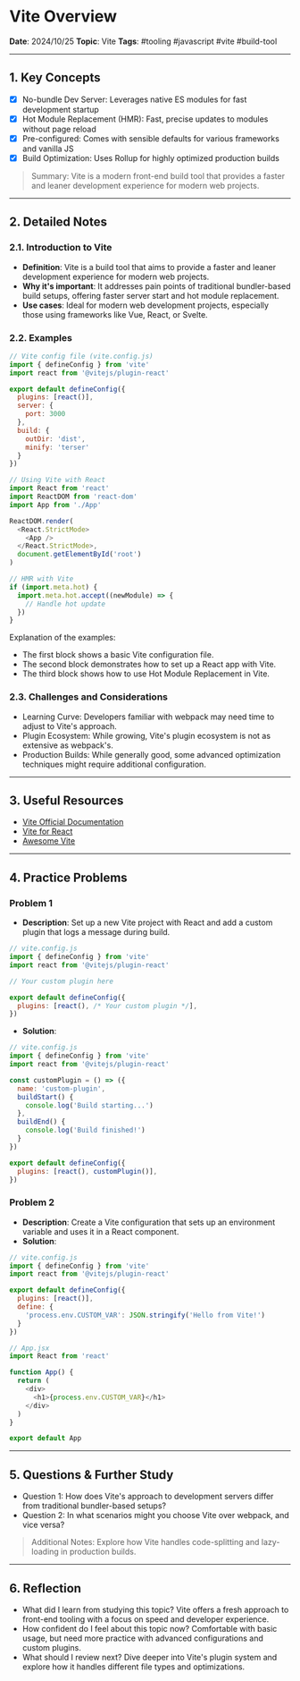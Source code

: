 # Vite Overview

**Date**: 2024/10/25
**Topic**: Vite
**Tags**: #tooling #javascript #vite #build-tool

---

## 1. Key Concepts

- [x] No-bundle Dev Server: Leverages native ES modules for fast development startup
- [x] Hot Module Replacement (HMR): Fast, precise updates to modules without page reload
- [x] Pre-configured: Comes with sensible defaults for various frameworks and vanilla JS
- [x] Build Optimization: Uses Rollup for highly optimized production builds

> Summary: Vite is a modern front-end build tool that provides a faster and leaner development experience for modern web projects.

---

## 2. Detailed Notes

### 2.1. Introduction to Vite

- **Definition**: Vite is a build tool that aims to provide a faster and leaner development experience for modern web projects.
- **Why it's important**: It addresses pain points of traditional bundler-based build setups, offering faster server start and hot module replacement.
- **Use cases**: Ideal for modern web development projects, especially those using frameworks like Vue, React, or Svelte.

### 2.2. Examples

```javascript
// Vite config file (vite.config.js)
import { defineConfig } from 'vite'
import react from '@vitejs/plugin-react'

export default defineConfig({
  plugins: [react()],
  server: {
    port: 3000
  },
  build: {
    outDir: 'dist',
    minify: 'terser'
  }
})

// Using Vite with React
import React from 'react'
import ReactDOM from 'react-dom'
import App from './App'

ReactDOM.render(
  <React.StrictMode>
    <App />
  </React.StrictMode>,
  document.getElementById('root')
)

// HMR with Vite
if (import.meta.hot) {
  import.meta.hot.accept((newModule) => {
    // Handle hot update
  })
}
```

Explanation of the examples:

- The first block shows a basic Vite configuration file.
- The second block demonstrates how to set up a React app with Vite.
- The third block shows how to use Hot Module Replacement in Vite.

### 2.3. Challenges and Considerations

- Learning Curve: Developers familiar with webpack may need time to adjust to Vite's approach.
- Plugin Ecosystem: While growing, Vite's plugin ecosystem is not as extensive as webpack's.
- Production Builds: While generally good, some advanced optimization techniques might require additional configuration.

---

## 3. Useful Resources

- [Vite Official Documentation](https://vitejs.dev/)
- [Vite for React](https://vitejs.dev/guide/#scaffolding-your-first-vite-project)
- [Awesome Vite](https://github.com/vitejs/awesome-vite)

---

## 4. Practice Problems

### Problem 1

- **Description**: Set up a new Vite project with React and add a custom plugin that logs a message during build.

```javascript
// vite.config.js
import { defineConfig } from 'vite'
import react from '@vitejs/plugin-react'

// Your custom plugin here

export default defineConfig({
  plugins: [react(), /* Your custom plugin */],
})
```

- **Solution**:

```javascript
// vite.config.js
import { defineConfig } from 'vite'
import react from '@vitejs/plugin-react'

const customPlugin = () => ({
  name: 'custom-plugin',
  buildStart() {
    console.log('Build starting...')
  },
  buildEnd() {
    console.log('Build finished!')
  }
})

export default defineConfig({
  plugins: [react(), customPlugin()],
})
```

### Problem 2

- **Description**: Create a Vite configuration that sets up an environment variable and uses it in a React component.
- **Solution**:

```javascript
// vite.config.js
import { defineConfig } from 'vite'
import react from '@vitejs/plugin-react'

export default defineConfig({
  plugins: [react()],
  define: {
    'process.env.CUSTOM_VAR': JSON.stringify('Hello from Vite!')
  }
})

// App.jsx
import React from 'react'

function App() {
  return (
    <div>
      <h1>{process.env.CUSTOM_VAR}</h1>
    </div>
  )
}

export default App
```

---

## 5. Questions & Further Study

- Question 1: How does Vite's approach to development servers differ from traditional bundler-based setups?
- Question 2: In what scenarios might you choose Vite over webpack, and vice versa?

> Additional Notes: Explore how Vite handles code-splitting and lazy-loading in production builds.

---

## 6. Reflection

- What did I learn from studying this topic? Vite offers a fresh approach to front-end tooling with a focus on speed and developer experience.
- How confident do I feel about this topic now? Comfortable with basic usage, but need more practice with advanced configurations and custom plugins.
- What should I review next? Dive deeper into Vite's plugin system and explore how it handles different file types and optimizations.

